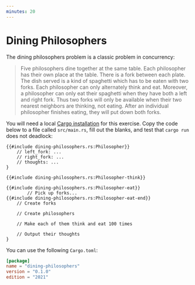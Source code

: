 ```yaml
---
minutes: 20
---
```


# Dining Philosophers

The dining philosophers problem is a classic problem in concurrency:

> Five philosophers dine together at the same table. Each philosopher has their
> own place at the table. There is a fork between each plate. The dish served is
> a kind of spaghetti which has to be eaten with two forks. Each philosopher can
> only alternately think and eat. Moreover, a philosopher can only eat their
> spaghetti when they have both a left and right fork. Thus two forks will only
> be available when their two nearest neighbors are thinking, not eating. After
> an individual philosopher finishes eating, they will put down both forks.

You will need a local [Cargo installation](../../cargo/running-locally.md) for
this exercise. Copy the code below to a file called `src/main.rs`, fill out the
blanks, and test that `cargo run` does not deadlock:

<!-- File src/main.rs -->

```rust,compile_fail
{{#include dining-philosophers.rs:Philosopher}}
    // left_fork: ...
    // right_fork: ...
    // thoughts: ...
}

{{#include dining-philosophers.rs:Philosopher-think}}

{{#include dining-philosophers.rs:Philosopher-eat}}
        // Pick up forks...
{{#include dining-philosophers.rs:Philosopher-eat-end}}
    // Create forks

    // Create philosophers

    // Make each of them think and eat 100 times

    // Output their thoughts
}
```

You can use the following `Cargo.toml`:

<!-- File Cargo.toml -->

```toml
[package]
name = "dining-philosophers"
version = "0.1.0"
edition = "2021"
```
